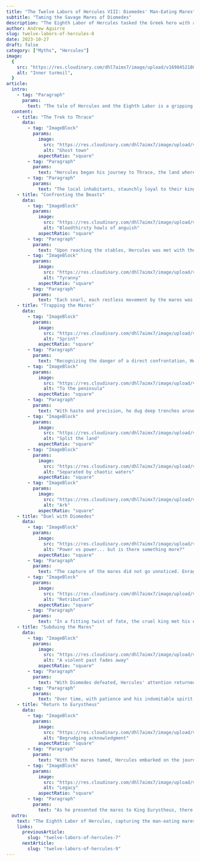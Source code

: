 ```yaml
---
title: "The Twelve Labors of Hercules VIII: Diomedes' Man-Eating Mares"
subtitle: "Taming the Savage Mares of Diomedes"
description: "The Eighth Labor of Hercules tasked the Greek hero with a daunting mission: to capture the man-eating mares of Diomedes. These were no ordinary horses. Owned by King Diomedes of the Bistones, these mares were infamous for their bloodthirsty nature, having been fed on human flesh. Their fearsome reputation was known throughout the land, and capturing them was considered a near-impossible feat."
author: Andrew Aguirre
slug: twelve-labors-of-hercules-8
date: 2023-10-27
draft: false
category: ["Myths", "Hercules"]
image:
  {
    src: "https://res.cloudinary.com/dhl7aimx7/image/upload/v1698452180/001_pemjsf.webp",
    alt: "Inner turmoil",
  }
article:
  intro:
    - tag: "Paragraph"
      params:
        text: "The tale of Hercules and the Eighth Labor is a gripping narrative filled with danger, strategy, and the hero's undying determination. In this labor, Hercules was charged with capturing the man-eating mares owned by the brutal King Diomedes of Thrace. These weren't ordinary horses but savage beasts with a voracious appetite for human flesh, a grim testament to the malevolence of their master, Diomedes."
  content:
    - title: "The Trek to Thrace"
      data:
        - tag: "ImageBlock"
          params:
            image:
              src: "https://res.cloudinary.com/dhl7aimx7/image/upload/v1698452180/002_haixdw.webp"
              alt: "Ghost town"
            aspectRatio: "square"
        - tag: "Paragraph"
          params:
            text: "Hercules began his journey to Thrace, the land where King Diomedes and his dreaded mares resided. The whispers of the mares' reputation preceded them, casting an ominous shadow over Hercules' quest. Every step towards Thrace was a reminder of the peril that lay ahead."
        - tag: "Paragraph"
          params:
            text: "The local inhabitants, staunchly loyal to their king, watched Hercules with suspicion, adding to the palpable tension in the air."
    - title: "Confronting the Beasts"
      data:
        - tag: "ImageBlock"
          params:
            image:
              src: "https://res.cloudinary.com/dhl7aimx7/image/upload/v1698452181/003_ul4lki.webp"
              alt: "Bloodthirsty howls of anguish"
            aspectRatio: "square"
        - tag: "Paragraph"
          params:
            text: "Upon reaching the stables, Hercules was met with the unsettling sight of the mares. Their eyes, filled with malice, and their restless demeanor showcased their savage nature. The tales of their brutality weren't mere myths; they were all too real."
        - tag: "ImageBlock"
          params:
            image:
              src: "https://res.cloudinary.com/dhl7aimx7/image/upload/v1698452181/004_vvi5ih.webp"
              alt: "Tyranny"
            aspectRatio: "square"
        - tag: "Paragraph"
          params:
            text: "Each snarl, each restless movement by the mares was a testament to the challenge Hercules faced. Their power and ferocity were unmatched, demanding respect and caution."
    - title: "Trapping the Mares"
      data:
        - tag: "ImageBlock"
          params:
            image:
              src: "https://res.cloudinary.com/dhl7aimx7/image/upload/v1698452180/005_y2xhoz.webp"
              alt: "Sprint"
            aspectRatio: "square"
        - tag: "Paragraph"
          params:
            text: "Recognizing the danger of a direct confrontation, Hercules concocted a plan. Drawing the mares out of their enclosure, he led them to a nearby peninsula."
        - tag: "ImageBlock"
          params:
            image:
              src: "https://res.cloudinary.com/dhl7aimx7/image/upload/v1698452181/006_b25tw7.webp"
              alt: "To the peninsula"
            aspectRatio: "square"
        - tag: "Paragraph"
          params:
            text: "With haste and precision, he dug deep trenches around it, essentially converting the peninsula into an island. The mares, for all their wildness, were now trapped, their menace contained."
        - tag: "ImageBlock"
          params:
            image:
              src: "https://res.cloudinary.com/dhl7aimx7/image/upload/v1698452181/007_zb6xq7.webp"
              alt: "Split the land"
            aspectRatio: "square"
        - tag: "ImageBlock"
          params:
            image:
              src: "https://res.cloudinary.com/dhl7aimx7/image/upload/v1698452181/008_riegj7.webp"
              alt: "Separated by chaotic waters"
            aspectRatio: "square"
        - tag: "ImageBlock"
          params:
            image:
              src: "https://res.cloudinary.com/dhl7aimx7/image/upload/v1698452181/009_tcfks9.webp"
              alt: "Ark"
            aspectRatio: "square"
    - title: "Duel with Diomedes"
      data:
        - tag: "ImageBlock"
          params:
            image:
              src: "https://res.cloudinary.com/dhl7aimx7/image/upload/v1698452181/010_bbeowc.webp"
              alt: "Power vs power... but is there something more?"
            aspectRatio: "square"
        - tag: "Paragraph"
          params:
            text: "The capture of the mares did not go unnoticed. Enraged by the audacity of Hercules' actions, King Diomedes confronted him. A fierce battle ensued between the two titans. Hercules, drawing upon his strength and skill, managed to overpower Diomedes."
        - tag: "ImageBlock"
          params:
            image:
              src: "https://res.cloudinary.com/dhl7aimx7/image/upload/v1698452180/011_snpakw.webp"
              alt: "Retribution"
            aspectRatio: "square"
        - tag: "Paragraph"
          params:
            text: "In a fitting twist of fate, the cruel king met his end at the jaws of his own mares, a poetic justice that Hercules deemed appropriate."
    - title: "Subduing the Mares"
      data:
        - tag: "ImageBlock"
          params:
            image:
              src: "https://res.cloudinary.com/dhl7aimx7/image/upload/v1698452181/012_m6ncu6.webp"
              alt: "A violent past fades away"
            aspectRatio: "square"
        - tag: "Paragraph"
          params:
            text: "With Diomedes defeated, Hercules' attention returned to the mares. The challenge was not just to capture but to tame these wild beasts."
        - tag: "Paragraph"
          params:
            text: "Over time, with patience and his indomitable spirit, Hercules managed to subdue the mares. The creatures, once symbols of terror, began to show signs of calmness, their violent past slowly fading away."
    - title: "Return to Eurystheus"
      data:
        - tag: "ImageBlock"
          params:
            image:
              src: "https://res.cloudinary.com/dhl7aimx7/image/upload/v1698452181/013_mizmyu.webp"
              alt: "Begrudging acknowledgment"
            aspectRatio: "square"
        - tag: "Paragraph"
          params:
            text: "With the mares tamed, Hercules embarked on the journey back to Mycenae. His return was triumphant, showcasing not just his physical prowess but his ability to strategize and adapt."
        - tag: "ImageBlock"
          params:
            image:
              src: "https://res.cloudinary.com/dhl7aimx7/image/upload/v1698452181/014_yujmly.webp"
              alt: "Legacy"
            aspectRatio: "square"
        - tag: "Paragraph"
          params:
            text: "As he presented the mares to King Eurystheus, there was a begrudging acknowledgment of Hercules' achievement. The mares, their legacy both terrifying and awe-inspiring, were a testament to Hercules' enduring legend."
  outro:
    text: "The Eighth Labor of Hercules, capturing the man-eating mares of Diomedes, stands as a testament to the hero's resilience, intelligence, and indomitable spirit. Overcoming odds and facing challenges that would deter lesser beings, Hercules emerged victorious, further cementing his place in the pantheon of Greek heroes. The tale serves as a reminder of the hero's journey, filled with trials, but ultimately leading to triumph."
    links:
      previousArticle:
        slug: "twelve-labors-of-hercules-7"
      nextArticle:
        slug: "twelve-labors-of-hercules-9"
---
```

